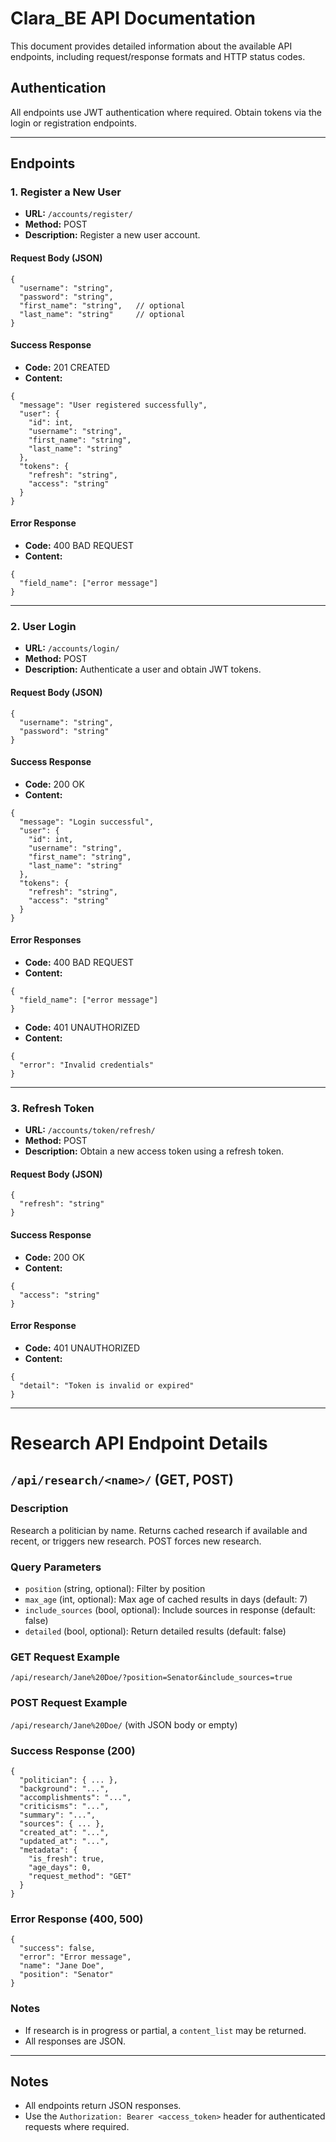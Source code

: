 # Clara_BE API Documentation

This document provides detailed information about the available API endpoints, including request/response formats and HTTP status codes.

## Authentication
All endpoints use JWT authentication where required. Obtain tokens via the login or registration endpoints.

---

## Endpoints

### 1. Register a New User
- **URL:** `/accounts/register/`
- **Method:** POST
- **Description:** Register a new user account.

#### Request Body (JSON)
```
{
  "username": "string",
  "password": "string",
  "first_name": "string",   // optional
  "last_name": "string"     // optional
}
```

#### Success Response
- **Code:** 201 CREATED
- **Content:**
```
{
  "message": "User registered successfully",
  "user": {
    "id": int,
    "username": "string",
    "first_name": "string",
    "last_name": "string"
  },
  "tokens": {
    "refresh": "string",
    "access": "string"
  }
}
```

#### Error Response
- **Code:** 400 BAD REQUEST
- **Content:**
```
{
  "field_name": ["error message"]
}
```

---

### 2. User Login
- **URL:** `/accounts/login/`
- **Method:** POST
- **Description:** Authenticate a user and obtain JWT tokens.

#### Request Body (JSON)
```
{
  "username": "string",
  "password": "string"
}
```

#### Success Response
- **Code:** 200 OK
- **Content:**
```
{
  "message": "Login successful",
  "user": {
    "id": int,
    "username": "string",
    "first_name": "string",
    "last_name": "string"
  },
  "tokens": {
    "refresh": "string",
    "access": "string"
  }
}
```

#### Error Responses
- **Code:** 400 BAD REQUEST
- **Content:**
```
{
  "field_name": ["error message"]
}
```
- **Code:** 401 UNAUTHORIZED
- **Content:**
```
{
  "error": "Invalid credentials"
}
```

---

### 3. Refresh Token
- **URL:** `/accounts/token/refresh/`
- **Method:** POST
- **Description:** Obtain a new access token using a refresh token.

#### Request Body (JSON)
```
{
  "refresh": "string"
}
```

#### Success Response
- **Code:** 200 OK
- **Content:**
```
{
  "access": "string"
}
```

#### Error Response
- **Code:** 401 UNAUTHORIZED
- **Content:**
```
{
  "detail": "Token is invalid or expired"
}
```

---

# Research API Endpoint Details

## `/api/research/<name>/` (GET, POST)

### Description
Research a politician by name. Returns cached research if available and recent, or triggers new research. POST forces new research.

### Query Parameters
- `position` (string, optional): Filter by position
- `max_age` (int, optional): Max age of cached results in days (default: 7)
- `include_sources` (bool, optional): Include sources in response (default: false)
- `detailed` (bool, optional): Return detailed results (default: false)

### GET Request Example
`/api/research/Jane%20Doe/?position=Senator&include_sources=true`

### POST Request Example
`/api/research/Jane%20Doe/` (with JSON body or empty)

### Success Response (200)
```
{
  "politician": { ... },
  "background": "...",
  "accomplishments": "...",
  "criticisms": "...",
  "summary": "...",
  "sources": { ... },
  "created_at": "...",
  "updated_at": "...",
  "metadata": {
    "is_fresh": true,
    "age_days": 0,
    "request_method": "GET"
  }
}
```

### Error Response (400, 500)
```
{
  "success": false,
  "error": "Error message",
  "name": "Jane Doe",
  "position": "Senator"
}
```

### Notes
- If research is in progress or partial, a `content_list` may be returned.
- All responses are JSON.

---

## Notes
- All endpoints return JSON responses.
- Use the `Authorization: Bearer <access_token>` header for authenticated requests where required.

